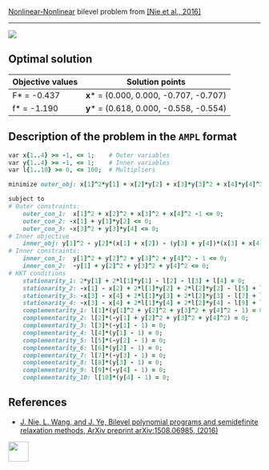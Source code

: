 [Nonlinear-Nonlinear](/BASBLib/NLP-NLP-problems) bilevel problem from [\[Nie et al., 2016\]][Nie et al., 2016]

---

![](/BASBLib/images/nwj_2016_03_eq.jpg)

## Optimal solution

Objective values   | Solution points                         |
------------------ | --------------------------------------- |
F* = -0.437        | __x__* = (0.000, 0.000, -0.707, -0.707) |
f* = -1.190        | __y__* = (0.618, 0.000, -0.558, -0.554) |

## Description of the problem in the `AMPL` format

```ruby
var x{1..4} >= -1, <= 1;    # Outer variables
var y{1..4} >= -1, <= 1;    # Inner variables
var l{1..10} >= 0, <= 100;  # Multipliers

minimize outer_obj: x[1]^2*y[1] + x[2]*y[2] + x[3]*y[3]^2 + x[4]*y[4]^2;

subject to
# Outer constraints:
    outer_con_1:  x[1]^2 + x[2]^2 + x[3]^2 + x[4]^2 -1 <= 0;
    outer_con_2: -x[1] + y[1]*y[2] <= 0;
    outer_con_3: -x[3]^2 + y[3]*y[4] <= 0;
# Inner objective
    inner_obj: y[1]^2 - y[2]*(x[1] + x[2]) - (y[3] + y[4])*(x[3] + x[4]) = 0;
# Inner constraints:
    inner_con_1:  y[1]^2 + y[2]^2 + y[3]^2 + y[4]^2 - 1 <= 0;
    inner_con_2:  -y[1] + y[2]^2 + y[3]^2 + y[4]^2 <= 0;
# KKT conditions
    stationarity_1: 2*y[1] + 2*l[1]*y[1] - l[2] - l[3] + l[4] = 0;
    stationarity_2: -x[1] - x[2] + 2*l[1]*y[2] + 2*l[2]*y[2] - l[5] + l[6] = 0;
    stationarity_3: -x[3] - x[4] + 2*l[1]*y[3] + 2*l[2]*y[3] - l[7] + l[8] = 0;
    stationarity_4: -x[3] - x[4] + 2*l[1]*y[4] + 2*l[2]*y[4] - l[9] + l[10] = 0;
    complementarity_1: l[1]*(y[1]^2 + y[2]^2 + y[3]^2 + y[4]^2 - 1) = 0;
    complementarity_2: l[2]*(-y[1] + y[2]^2 + y[3]^2 + y[4]^2) = 0;
    complementarity_3: l[3]*(-y[1] - 1) = 0;
    complementarity_4: l[4]*(y[1] - 1) = 0;
    complementarity_5: l[5]*(-y[2] - 1) = 0;
    complementarity_6: l[6]*(y[2] - 1) = 0;
    complementarity_7: l[7]*(-y[3] - 1) = 0;
    complementarity_8: l[8]*(y[3] - 1) = 0;
    complementarity_9: l[9]*(-y[4] - 1) = 0;
    complementarity_10: l[10]*(y[4] - 1) = 0;
```

##  References

 - [J. Nie, L. Wang, and J. Ye, Bilevel polynomial programs and semidefinite relaxation methods, ArXiv preprint arXiv:1508.06985, (2016)](https://arxiv.org/pdf/1508.06985v3.pdf)

[<img src="http://www.interupgrade.com/images/pfeil-backbutton.png" width="40" height="40">](/BASBLib/NLP-NLP-problems "Back to summary of NLP-NLP bilevel problems")

[Nie et al., 2016]: https://arxiv.org/pdf/1508.06985v3.pdf